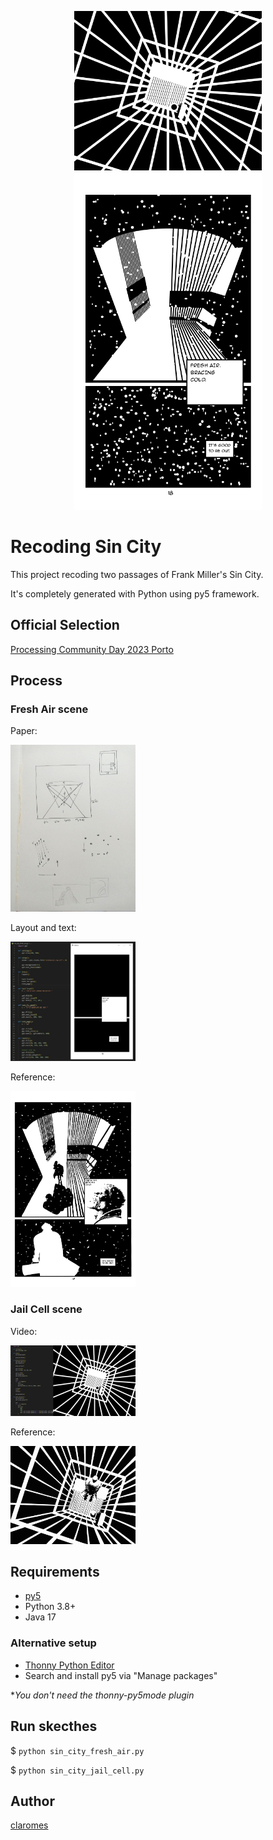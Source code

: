 <p align="center">
    <img src="sin_city_jail_cell/frame_0000.png" width="300">
    <br>
    <img src="sin_city_fresh_air/frame_0000.png" width="300">
</p>

# Recoding Sin City

This project recoding two passages of Frank Miller's Sin City.

It's completely generated with Python using py5 framework.

## Official Selection

[Processing Community Day 2023 Porto](https://pcd.fba.up.pt/2023/exhibition/claromes.htm)

## Process

### Fresh Air scene
Paper:

<img src="extra/draft_1.jpg" width="200">

Layout and text:

<img src="extra/v_1.jpg" width="200">

Reference:

<img src="extra/ref_1.jpg" width="200">

### Jail Cell scene
Video:

[![](extra/thumb_2_200.jpg)](https://youtu.be/KlUvCwfRoZA)

Reference:

<img src="extra/ref_2.jpg" width="200">

## Requirements

- [py5](https://py5.ixora.io/content/install.html)
- Python 3.8+
- Java 17

### Alternative setup

- [Thonny Python Editor](https://thonny.org/)
- Search and install py5 via "Manage packages"

**You don't need the thonny-py5mode plugin*

## Run skecthes

$ `python sin_city_fresh_air.py`

$ `python sin_city_jail_cell.py`

## Author

[claromes](https://claromes.github.io)